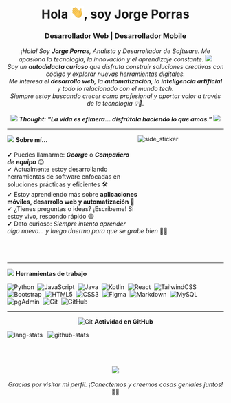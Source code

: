 <h1 align="center">Hola <img src="https://raw.githubusercontent.com/ABSphreak/ABSphreak/master/gifs/Hi.gif" width="30px">, soy Jorge Porras</h1>
<h3 align="center">Desarrollador Web | Desarrollador Mobile</h3>

<p align="center">
  <em>
    ¡Hola! Soy <b>Jorge Porras</b>, Analista y Desarrollador de Software.
    Me apasiona la tecnología, la innovación y el aprendizaje constante. <img src="https://github.com/TheDudeThatCode/TheDudeThatCode/blob/master/Assets/Developer.gif" width="30px"> <br>
    Soy un <b>autodidacta curioso</b> que disfruta construir soluciones creativas con código y explorar nuevas herramientas digitales.<br>
    Me interesa el <b>desarrollo web</b>, la <b>automatización</b>, la <b>inteligencia artificial</b> y todo lo relacionado con el mundo tech.<br>
    Siempre estoy buscando crecer como profesional y aportar valor a través de la tecnología 💡🚀.
  </em>
  <br><br>
  <img src="https://media.giphy.com/media/gH3LO09IOiZIqePwv9/giphy.gif" width="50" /> 
  <b><i align="center">Thought: "La vida es efímera… disfrútala haciendo lo que amas."</i></b> 
  <img src="https://media.giphy.com/media/qjqUcgIyRjsl2/giphy.gif" width="50" />
</p>

---

<img align="right" width="200" height="200" alt="side_sticker" src="https://media.giphy.com/media/TEnXkcsHrP4YedChhA/giphy.gif" />

<img src="https://media.giphy.com/media/iY8CRBdQXODJSCERIr/giphy.gif" width="30px">&nbsp;<b>Sobre mí...</b><br><br>
✔ Puedes llamarme: **_George_** o **_Compañero de equipo_** 😊<br>
✔ Actualmente estoy desarrollando herramientas de software enfocadas en soluciones prácticas y eficientes 🛠️<br>
✔ Estoy aprendiendo más sobre **aplicaciones móviles, desarrollo web y automatización** 🤖<br>
✔ ¿Tienes preguntas o ideas? ¡Escríbeme! Si estoy vivo, respondo rápido 😄<br>
✔ Dato curioso: _Siempre intento aprender algo nuevo... y luego duermo para que se grabe bien_ 🧠💤<br><br><br><br>

---

<img src="https://media.giphy.com/media/iY8CRBdQXODJSCERIr/giphy.gif" width="30px">&nbsp;<b>Herramientas de trabajo</b>


![Python](https://img.shields.io/badge/python-3670A0?style=for-the-badge&logo=python&logoColor=ffdd54)&nbsp;
![JavaScript](https://img.shields.io/badge/javascript-%23323330.svg?style=for-the-badge&logo=javascript&logoColor=%23F7DF1E)&nbsp;
![Java](https://img.shields.io/badge/java-%23ED8B00.svg?style=for-the-badge&logo=java&logoColor=white)&nbsp;
![Kotlin](https://img.shields.io/badge/kotlin-%230095D5.svg?style=for-the-badge&logo=kotlin&logoColor=white)&nbsp;
![React](https://img.shields.io/badge/react-%2320232a.svg?style=for-the-badge&logo=react&logoColor=%2361DAFB)&nbsp;
![TailwindCSS](https://img.shields.io/badge/tailwindcss-%2338B2AC.svg?style=for-the-badge&logo=tailwind-css&logoColor=white)&nbsp;
![Bootstrap](https://img.shields.io/badge/bootstrap-%23563D7C.svg?style=for-the-badge&logo=bootstrap&logoColor=white)&nbsp;
![HTML5](https://img.shields.io/badge/html5-%23E34F26.svg?style=for-the-badge&logo=html5&logoColor=white)&nbsp;
![CSS3](https://img.shields.io/badge/css3-%231572B6.svg?style=for-the-badge&logo=css3&logoColor=white)&nbsp;
![Figma](https://img.shields.io/badge/figma-%23F24E1E.svg?style=for-the-badge&logo=figma&logoColor=white)&nbsp;
![Markdown](https://img.shields.io/badge/markdown-%23000000.svg?style=for-the-badge&logo=markdown&logoColor=white)&nbsp;
![MySQL](https://img.shields.io/badge/mysql-%2300f.svg?style=for-the-badge&logo=mysql&logoColor=white)&nbsp;
![pgAdmin](https://img.shields.io/badge/pgadmin-336791?style=for-the-badge&logo=postgresql&logoColor=white)&nbsp;
![Git](https://img.shields.io/badge/git-%23F05033.svg?style=for-the-badge&logo=git&logoColor=white)&nbsp;
![GitHub](https://img.shields.io/badge/github-%23121011.svg?style=for-the-badge&logo=github&logoColor=white)&nbsp;



---

<p align="center">
  <img src="https://media.giphy.com/media/W5eoZHPpUx9sapR0eu/giphy.gif" width="30px" alt="Git"/>&nbsp;<b>Actividad en GitHub</b>
</p>

<!-- Lenguajes más usados -->
<p>
  <img align="left" src="https://github-readme-stats.vercel.app/api/top-langs?username=IngAlim2023&show_icons=true&locale=en&layout=compact&theme=chartreuse-dark" alt="lang-stats" />
</p>

<!-- Estadísticas de GitHub con commits privados y caché reducido -->
<p>
  <img align="right" src="https://github-readme-stats.vercel.app/api?username=IngAlim2023&show_icons=true&locale=en&theme=chartreuse-dark&count_private=true&cache_seconds=30" alt="github-stats" width="410" />
</p>

<br><br><br><br>

<!-- Contribuciones -->
<div align="center">
  <img src="https://github-readme-streak-stats.herokuapp.com?user=IngAlim2023&theme=chartreuse-dark" />
</div>





<p align="center">
  <i>Gracias por visitar mi perfil. ¡Conectemos y creemos cosas geniales juntos!</i> 🙌🚀
</p>

<!-- Créditos al README original de: Ovindu Wijethunge -->
